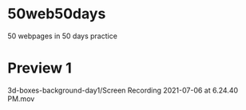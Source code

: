# 50web50days
50 webpages in 50 days practice

# Preview 1
3d-boxes-background-day1/Screen Recording 2021-07-06 at 6.24.40 PM.mov
